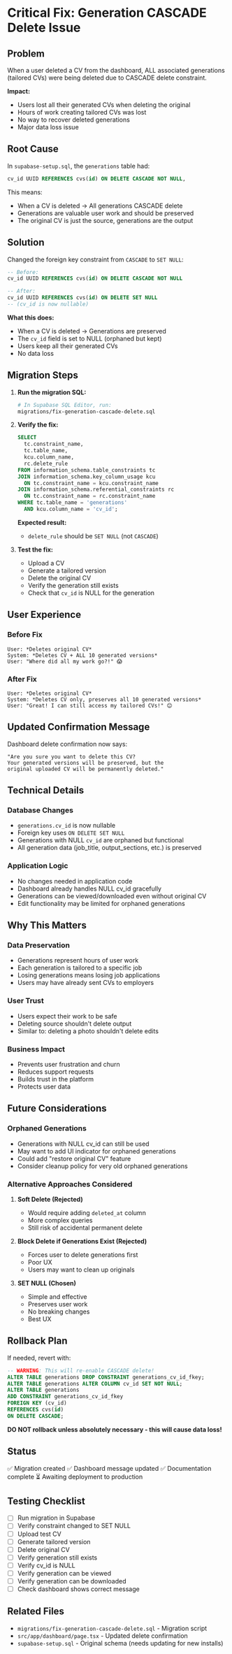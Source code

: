 # Critical Fix: Generation CASCADE Delete Issue

## Problem

When a user deleted a CV from the dashboard, ALL associated generations (tailored CVs) were being deleted due to CASCADE delete constraint.

**Impact:**
- Users lost all their generated CVs when deleting the original
- Hours of work creating tailored CVs was lost
- No way to recover deleted generations
- Major data loss issue

## Root Cause

In `supabase-setup.sql`, the `generations` table had:

```sql
cv_id UUID REFERENCES cvs(id) ON DELETE CASCADE NOT NULL,
```

This means:
- When a CV is deleted → All generations CASCADE delete
- Generations are valuable user work and should be preserved
- The original CV is just the source, generations are the output

## Solution

Changed the foreign key constraint from `CASCADE` to `SET NULL`:

```sql
-- Before:
cv_id UUID REFERENCES cvs(id) ON DELETE CASCADE NOT NULL

-- After:
cv_id UUID REFERENCES cvs(id) ON DELETE SET NULL
-- (cv_id is now nullable)
```

**What this does:**
- When a CV is deleted → Generations are preserved
- The `cv_id` field is set to NULL (orphaned but kept)
- Users keep all their generated CVs
- No data loss

## Migration Steps

1. **Run the migration SQL:**
   ```bash
   # In Supabase SQL Editor, run:
   migrations/fix-generation-cascade-delete.sql
   ```

2. **Verify the fix:**
   ```sql
   SELECT 
     tc.constraint_name,
     tc.table_name,
     kcu.column_name,
     rc.delete_rule
   FROM information_schema.table_constraints tc
   JOIN information_schema.key_column_usage kcu 
     ON tc.constraint_name = kcu.constraint_name
   JOIN information_schema.referential_constraints rc 
     ON tc.constraint_name = rc.constraint_name
   WHERE tc.table_name = 'generations' 
     AND kcu.column_name = 'cv_id';
   ```

   **Expected result:**
   - `delete_rule` should be `SET NULL` (not `CASCADE`)

3. **Test the fix:**
   - Upload a CV
   - Generate a tailored version
   - Delete the original CV
   - Verify the generation still exists
   - Check that `cv_id` is NULL for the generation

## User Experience

### Before Fix
```
User: *Deletes original CV*
System: *Deletes CV + ALL 10 generated versions*
User: "Where did all my work go?!" 😱
```

### After Fix
```
User: *Deletes original CV*
System: *Deletes CV only, preserves all 10 generated versions*
User: "Great! I can still access my tailored CVs!" 😊
```

## Updated Confirmation Message

Dashboard delete confirmation now says:
```
"Are you sure you want to delete this CV? 
Your generated versions will be preserved, but the 
original uploaded CV will be permanently deleted."
```

## Technical Details

### Database Changes
- `generations.cv_id` is now nullable
- Foreign key uses `ON DELETE SET NULL`
- Generations with NULL `cv_id` are orphaned but functional
- All generation data (job_title, output_sections, etc.) is preserved

### Application Logic
- No changes needed in application code
- Dashboard already handles NULL cv_id gracefully
- Generations can be viewed/downloaded even without original CV
- Edit functionality may be limited for orphaned generations

## Why This Matters

### Data Preservation
- Generations represent hours of user work
- Each generation is tailored to a specific job
- Losing generations means losing job applications
- Users may have already sent CVs to employers

### User Trust
- Users expect their work to be safe
- Deleting source shouldn't delete output
- Similar to: deleting a photo shouldn't delete edits

### Business Impact
- Prevents user frustration and churn
- Reduces support requests
- Builds trust in the platform
- Protects user data

## Future Considerations

### Orphaned Generations
- Generations with NULL cv_id can still be used
- May want to add UI indicator for orphaned generations
- Could add "restore original CV" feature
- Consider cleanup policy for very old orphaned generations

### Alternative Approaches Considered

1. **Soft Delete (Rejected)**
   - Would require adding `deleted_at` column
   - More complex queries
   - Still risk of accidental permanent delete

2. **Block Delete if Generations Exist (Rejected)**
   - Forces user to delete generations first
   - Poor UX
   - Users may want to clean up originals

3. **SET NULL (Chosen)**
   - Simple and effective
   - Preserves user work
   - No breaking changes
   - Best UX

## Rollback Plan

If needed, revert with:

```sql
-- WARNING: This will re-enable CASCADE delete!
ALTER TABLE generations DROP CONSTRAINT generations_cv_id_fkey;
ALTER TABLE generations ALTER COLUMN cv_id SET NOT NULL;
ALTER TABLE generations 
ADD CONSTRAINT generations_cv_id_fkey 
FOREIGN KEY (cv_id) 
REFERENCES cvs(id) 
ON DELETE CASCADE;
```

**DO NOT rollback unless absolutely necessary - this will cause data loss!**

## Status

✅ Migration created
✅ Dashboard message updated
✅ Documentation complete
⏳ Awaiting deployment to production

## Testing Checklist

- [ ] Run migration in Supabase
- [ ] Verify constraint changed to SET NULL
- [ ] Upload test CV
- [ ] Generate tailored version
- [ ] Delete original CV
- [ ] Verify generation still exists
- [ ] Verify cv_id is NULL
- [ ] Verify generation can be viewed
- [ ] Verify generation can be downloaded
- [ ] Check dashboard shows correct message

## Related Files

- `migrations/fix-generation-cascade-delete.sql` - Migration script
- `src/app/dashboard/page.tsx` - Updated delete confirmation
- `supabase-setup.sql` - Original schema (needs updating for new installs)
